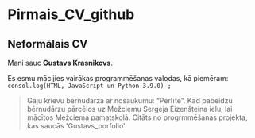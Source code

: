 # Pirmais_CV_github


<h2>Neformālais CV</h2>
Mani sauc <strong>Gustavs Krasnikovs</strong>.

Es esmu mācijies vairākas programmēšanas valodas, kā piemēram:
    <code>consol.log(HTML, JavaScript un Python 3.9.0) ;</code>

> Gāju krievu bērnudārzā ar nosaukumu: “Pērlīte”. Kad pabeidzu bērnudārzu pārcēlos uz Mežciemu Sergeja Eizenšteina ielu, lai mācītos Mežciema pamatskolā.
Citāts no progrmmēšanas projekta, kas saucās 'Gustavs_porfolio'.